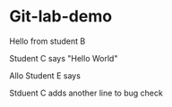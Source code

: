 # Git-lab-demo

Hello from student B

Student C says "Hello World"

Allo Student E says

Stduent C adds another line to bug check